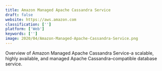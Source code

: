 ```yaml
---
title: Amazon Managed Apache Cassandra Service
draft: false 
website: https://aws.amazon.com
classification: ['']
platform: ['Web']
keywords: ['']
image: 2020/04/Amazon-Managed-Apache-Cassandra-Service.png
---
```

Overview of Amazon Managed Apache Cassandra Service-a scalable, highly available, and managed Apache Cassandra–compatible database service.